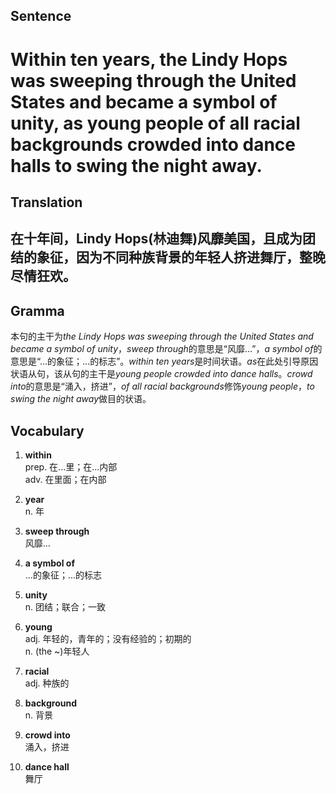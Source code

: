 ## Sentence

<h1>Within ten years, the Lindy Hops was sweeping through the United States and became a symbol of unity, as young people of all racial backgrounds crowded into dance halls to swing the night away.</h1>

## Translation

<h2>在十年间，Lindy Hops(林迪舞)风靡美国，且成为团结的象征，因为不同种族背景的年轻人挤进舞厅，整晚尽情狂欢。</h2>     

## Gramma     

本句的主干为*the Lindy Hops was sweeping through the United States and became a symbol of unity*，*sweep through*的意思是“风靡...”，*a symbol of*的意思是“...的象征；...的标志”。*within ten years*是时间状语。*as*在此处引导原因状语从句，该从句的主干是*young people crowded into dance halls*。*crowd into*的意思是“涌入，挤进”，*of all racial backgrounds*修饰*young people*，*to swing the night away*做目的状语。      


## Vocabulary   

1. **within**        
prep. 在...里；在...内部          
adv. 在里面；在内部         

2. **year**         
n. 年         

3. **sweep through**         
风靡...        

4. **a symbol of**       
...的象征；...的标志       

5. **unity**        
n. 团结；联合；一致         

6. **young**        
adj. 年轻的，青年的；没有经验的；初期的        
n. (the ~)年轻人        

7. **racial**        
adj. 种族的        

8. **background**        
n. 背景          

9. **crowd into**        
涌入，挤进         

10. **dance hall**        
舞厅        
